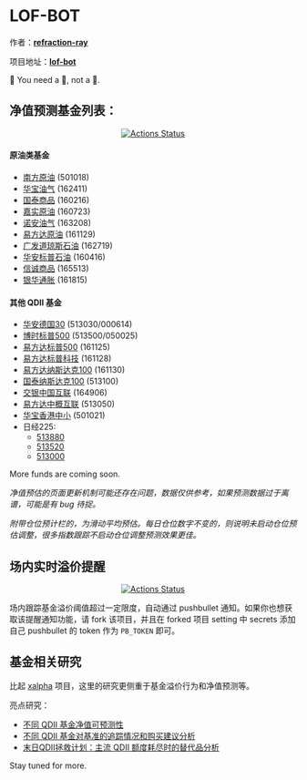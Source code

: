 LOF-BOT
======
作者：[**refraction-ray**](https://github.com/refraction-ray/)

项目地址：[**lof-bot**](https://github.com/refraction-ray/lof-bot)

🎉 You need a 🤖, not a 👻.

## 净值预测基金列表：

<p align="center">
<a href="https://github.com/refraction-ray/lof-bot/actions"><img alt="Actions Status" src="https://github.com/refraction-ray/lof-bot/workflows/gh/badge.svg"></a>
</p>

#### 原油类基金

* [南方原油](/lof-bot/SH501018.html) (501018)
* [华宝油气](/lof-bot/SZ162411.html) (162411)
* [国泰商品](/lof-bot/SZ160216.html) (160216)
* [嘉实原油](/lof-bot/SZ160723.html) (160723)
* [诺安油气](/lof-bot/SZ163208.html) (163208)
* [易方达原油](/lof-bot/SZ161129.html) (161129)
* [广发道琼斯石油](/lof-bot/SZ162719.html) (162719)
* [华安标普石油](/lof-bot/SZ160416.html) (160416)
* [信诚商品](/lof-bot/SZ165513.html) (165513)
* [银华通胀](/lof-bot/SZ161815.html) (161815)

#### 其他 QDII 基金

* [华安德国30](/lof-bot/SH513030.html) (513030/000614)
* [博时标普500](/lof-bot/SH513500.html) (513500/050025)
* [易方达标普500](/lof-bot/SZ161125.html) (161125)
* [易方达标普科技](/lof-bot/SZ161128.html) (161128)
* [易方达纳斯达克100](/lof-bot/SZ161130.html) (161130)
* [国泰纳斯达克100](/lof-bot/SH513100.html) (513100)
* [交银中国互联](/lof-bot/SZ164906.html) (164906)
* [易方达中概互联](/lof-bot/SH513050.html) (513050)
* [华宝香港中小](/lof-bot/SH501021.html) (501021)
* 日经225:
  * [513880](/lof-bot/SH513880.html)
  * [513520](/lof-bot/SH513520.html)
  * [513000](/lof-bot/SH513000.html)

More funds are coming soon.

*净值预估的页面更新机制可能还存在问题，数据仅供参考，如果预测数据过于离谱，可能是有 bug 待捉。*

*附带仓位预计栏的，为滑动平均预估。每日仓位数字不变的，则说明未启动仓位预估调整，很多指数跟踪不启动仓位调整预测效果更佳。*

## 场内实时溢价提醒

<p align="center">
<a href="https://github.com/refraction-ray/lof-bot/actions"><img alt="Actions Status" src="https://github.com/refraction-ray/lof-bot/workflows/pb/badge.svg"></a>
</p>

场内跟踪基金溢价阈值超过一定限度，自动通过 pushbullet 通知。如果你也想获取该提醒通知功能，请 fork 该项目，并且在 forked 项目 setting 中 secrets 添加自己 pushbullet 的 token 作为 ``PB_TOKEN`` 即可。

## 基金相关研究

比起 [xalpha](https://github.com/refraction-ray/xalpha) 项目，这里的研究更侧重于基金溢价行为和净值预测等。

亮点研究：

* [不同 QDII 基金净值可预测性](https://github.com/refraction-ray/lof-bot/blob/master/studies/qdii_lof_prediction.ipynb)
* [不同 QDII 基金对基准的追踪情况和购买建议分析](https://github.com/refraction-ray/lof-bot/blob/master/studies/compwithbenchmark.ipynb)
* [末日QDII拯救计划：主流 QDII 额度耗尽时的替代品分析](https://github.com/refraction-ray/lof-bot/blob/master/studies/alternatives.ipynb)

Stay tuned for more.
